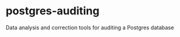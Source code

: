 postgres-auditing
=================

Data analysis and correction tools for auditing a Postgres database
